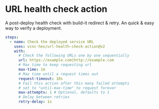 # URL health check action

A post-deploy health check with build-it redirect & retry. An quick & easy way to verify a deployment.

```yaml
steps:
  - name: Check the deployed service URL
    uses: vcnc-hex/url-health-check-action@v2
    with:
      # Check the following URLs one by one sequentially
      url: https://example.com|http://example.com
      # Max time to keep requesting url
      max-time: 1m
      # Max time until a request times out
      request-timeout: 10s
      # Fail this action after this many failed attempts
      # set to "until-max-time" to request forever
      max-attempts: 1 # Optional, defaults to 1
      # Delay between retries
      retry-delay: 1s
```
